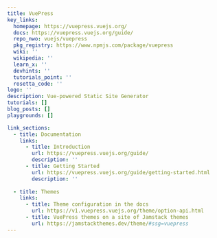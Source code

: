 ```yaml
---
title: VuePress
key_links:
  homepage: https://vuepress.vuejs.org/
  docs: https://vuepress.vuejs.org/guide/
  repo_nwo: vuejs/vuepress
  pkg_registry: https://www.npmjs.com/package/vuepress
  wiki: ''
  wikipedia: ''
  learn_x: ''
  devhints: ''
  tutorials_point: ''
  rosetta_code: ''
logo: ''
description: Vue-powered Static Site Generator
tutorials: []
blog_posts: []
playgrounds: []

link_sections:
  - title: Documentation
    links:
      - title: Introduction
        url: https://vuepress.vuejs.org/guide/
        description: ''
      - title: Getting Started
        url: https://vuepress.vuejs.org/guide/getting-started.html
        description: ''
      
  - title: Themes
    links:
      - title: Theme configuration in the docs
        url: https://v1.vuepress.vuejs.org/theme/option-api.html
      - title: VuePress themes on a site of Jamstack themes
        url: https://jamstackthemes.dev/theme/#ssg=vuepress
---
```

